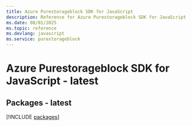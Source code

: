 ```yaml
---
title: Azure Purestorageblock SDK for JavaScript
description: Reference for Azure Purestorageblock SDK for JavaScript
ms.date: 08/01/2025
ms.topic: reference
ms.devlang: javascript
ms.service: purestorageblock
---
```

# Azure Purestorageblock SDK for JavaScript - latest
## Packages - latest
[!INCLUDE [packages](purestorageblock-index.md)]